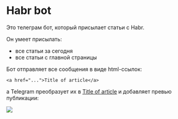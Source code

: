 # Habr bot #

Это телеграм бот, который присылает статьи с Habr.

Он умеет присылать:

- все статьи за сегодня 
- все статьи с главной страницы

Бот отправляет все сообщения в виде html-ссылок:

```<a href="...">Title of article</a>```

а Telegram преобразует их в <a href="https://github.com/Maksim-Burtsev/habr_bot#habr-bot">Title of article</a> и добавляет превью публикации: 

![](example.jpg)
